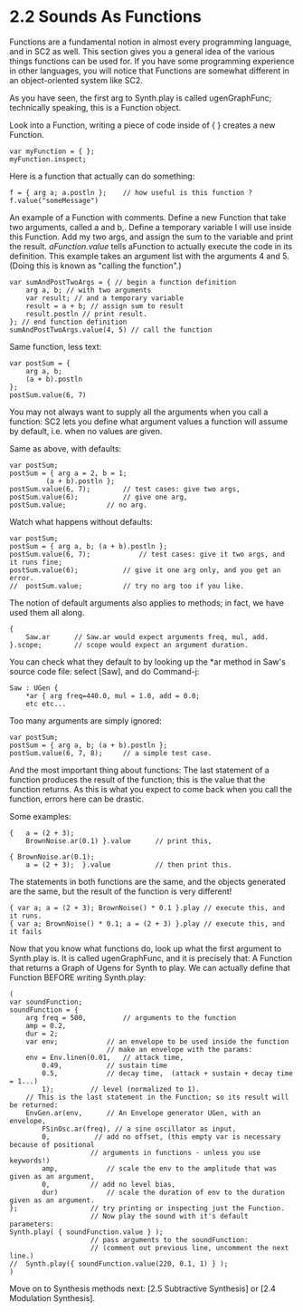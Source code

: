 # 2.2 Sounds As Functions

Functions are a fundamental notion in almost every programming language, and in SC2 as well. This section gives you a general idea of the various things functions can be used for. If you have some programming experience in other languages, you will notice that Functions are somewhat different in an object-oriented system like SC2.

As you have seen, the first arg to Synth.play is called ugenGraphFunc; technically speaking, this is a Function object.

Look into a Function, writing a piece of code inside of { } creates a new Function.

    var myFunction = { };
    myFunction.inspect;

Here is a function that actually can do something:

    f = { arg a; a.postln }; 	// how useful is this function ?
    f.value("someMessage")

An example of a Function with comments.  Define a new Function that take two arguments, called a and b,.  Define a temporary variable I will use inside this Function.  Add my two args, and assign the sum to the variable and print the result.  _aFunction.value_ tells aFunction to actually execute the code in its definition.  This example takes an argument list with the arguments 4 and 5.  (Doing this is known as "calling the function".)

````
var sumAndPostTwoArgs = { // begin a function definition
	arg a, b; // with two arguments
	var result; // and a temporary variable
	result = a + b;	// assign sum to result
	result.postln // print result.
}; // end function definition
sumAndPostTwoArgs.value(4, 5) // call the function
````

Same function, less text:

````
var postSum = {
	arg a, b;
	(a + b).postln
};
postSum.value(6, 7)
````

You may not always want to supply all the arguments when you call a function: SC2 lets you define what argument values a function will assume by default, i.e.  when no values are given.

Same as above, with defaults:

````
var postSum;
postSum = { arg a = 2, b = 1;
		 (a + b).postln };
postSum.value(6, 7); 		// test cases: give two args,
postSum.value(6); 			// give one arg,
postSum.value; 			// no arg.
````

Watch what happens without defaults:

````
var postSum;
postSum = { arg a, b; (a + b).postln };
postSum.value(6, 7); 			// test cases: give it two args, and it runs fine;
postSum.value(6); 			// give it one arg only, and you get an error.
//	postSum.value; 			// try no arg too if you like.
````

The notion of default arguments also applies to methods; in fact, we have used them all along.

````
{
	Saw.ar  	// Saw.ar would expect arguments freq, mul, add.
}.scope;		// scope would expect an argument duration.
````

You can check what they default to by looking up the *ar method in Saw's source code file: select [Saw], and do Command-j:

````
Saw : UGen {
	*ar { arg freq=440.0, mul = 1.0, add = 0.0;
	etc etc...
````

Too many arguments are simply ignored:

````
var postSum;
postSum = { arg a, b; (a + b).postln };
postSum.value(6, 7, 8); 	// a simple test case.
````

And the most important thing about functions: The last statement of a function produces the result of the function; this is the value that the function returns.  As this is what you expect to come back when you call the function, errors here can be drastic.

Some examples:

````
{ 	a = (2 + 3);
	BrownNoise.ar(0.1) }.value		// print this,

{ BrownNoise.ar(0.1);
	a = (2 + 3);  }.value 			// then print this.
````

The statements in both functions are the same, and the objects generated
are the same, but the result of the function is very different!

    { var a; a = (2 + 3); BrownNoise() * 0.1 }.play // execute this, and it runs.
    { var a; BrownNoise() * 0.1; a = (2 + 3) }.play // execute this, and it fails

Now that you know what functions do, look up what the first argument to Synth.play is. It is called ugenGraphFunc, and it is precisely that: A Function that returns a Graph of Ugens for Synth to play.  We can actually define that Function BEFORE writing Synth.play:

````
(
var soundFunction;
soundFunction = {
	arg freq = 500, 		// arguments to the function
	amp = 0.2,
	dur = 2;
	var env; 			// an envelope to be used inside the function
						// make an envelope with the params:
	env = Env.linen(0.01, 	// attack time,
		0.49, 			// sustain time
		0.5, 			// decay time, 	(attack + sustain + decay time = 1...)
		1);			// level (normalized to 1).
	// This is the last statement in the Function; so its result will be returned:
	EnvGen.ar(env, 		// An Envelope generator UGen, with an envelope,
		FSinOsc.ar(freq), // a sine oscillator as input,
		0, 			 // add no offset, (this empty var is necessary because of positional
					// arguments in functions - unless you use keywords!)
		amp, 			// scale the env to the amplitude that was given as an argument,
		0, 			// add no level bias,
		dur) 			// scale the duration of env to the duration given as an argument.
};					// try printing or inspecting just the Function.
					// Now play the sound with it's default parameters:
Synth.play( { soundFunction.value } );
					// pass arguments to the soundFunction:
					// (comment out previous line, uncomment the next line.)
//	Synth.play({ soundFunction.value(220, 0.1, 1) } );
)
````

Move on to Synthesis methods next: [2.5 Subtractive Synthesis] or [2.4 Modulation Synthesis].
